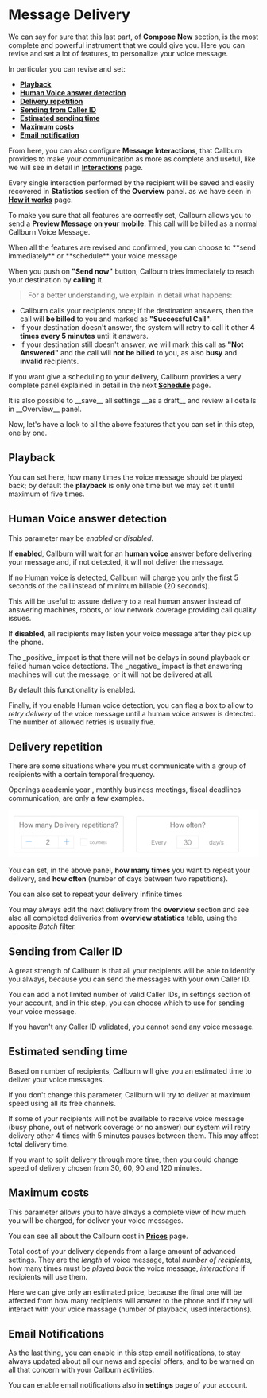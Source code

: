 <h1>Message Delivery</h1>

We can say for sure that this last part, of **Compose New** section, is the most complete and powerful instrument that we could give you. Here you can revise and set a lot of features, to personalize your voice message.

In particular you can revise and set:

* <a href="#" ng-href="/api#/docs#option1">__Playback__</a>
* <a href="#" ng-href="/api#/docs#option2">__Human Voice answer detection__</a>
* <a href="#" ng-href="/api#/docs#option3">__Delivery repetition__</a>
* <a href="#" ng-href="/api#/docs#option4">__Sending from Caller ID__</a>
* <a href="#" ng-href="/api#/docs#option5">__Estimated sending time__</a>
* <a href="#" ng-href="/api#/docs#option6">__Maximum costs__</a>
* <a href="#" ng-href="/api#/docs#option7">__Email notification__</a>

From here, you can also configure __Message Interactions__, that Callburn provides to make your communication as more as complete and useful, like we will see in detail in <a href="#" ui-sref="docs({dir:'interactions'})"> __Interactions__</a> page.

Every single interaction performed by the recipient will be saved and easily recovered in __Statistics__ section of the __Overview__ panel. as we have seen in <a href="#" ui-sref="docs({dir:'how-it-works'})"> __How it works__</a> page.

To make you sure that all features are correctly set, Callburn allows you to send a __Preview Message on your mobile__.  This call will be billed as a normal Callburn Voice Message.

<note-box type="note">
When all the features are revised and confirmed, you can choose to **send immediately** or **schedule** your voice message
</note-box>

When you push on **"Send now"** button, Callburn tries immediately to reach your destination by **calling** it.   

>For a better understanding, we explain in detail what happens: 
  * Callburn calls your recipients once; if the destination answers, then the call will **be billed** to you and marked as **"Successful Call"**.  
  * If your destination doesn't answer, the system will retry to call it other **4 times every 5 minutes** until it answers.  
  * If your destination still doesn't answer, we will mark this call as **"Not Answered"** and the call will **not be billed** to you, as also __busy__ and __invalid__ recipients.

If you want give a scheduling to your delivery, Callburn provides a very complete panel explained in detail in the next  <a href="#" ui-sref="docs({dir:'schedule'})"> __Schedule__</a> page.

<note-box type="info">
It is also possible to __save__ all settings __as a draft__ and review all details in __Overview__ panel.
</note-box>
	

Now, let's have a look to all the above features that you can set in this step, one by one.
	

<a id="option1"></a>
<h2>Playback</h2>

You can set here, how many times the voice message should be played back; by default the __playback__ is only one time but we may set it until maximum of five times.
	

<a id="option2"></a>
<h2>Human Voice answer detection</h2>

This parameter may be _enabled_ or _disabled_.

If __enabled__, Callburn will wait for an __human voice__ answer before delivering your message and, if not detected, it will not deliver the message.

<note-box type="note">
If no Human voice is detected, Callburn will charge you only the first 5 seconds of the call instead of minimum billable (20 seconds).
</note-box>


This will be useful to assure delivery to a real human answer instead of answering machines, robots, or low network coverage providing call quality issues.


If __disabled__, all recipients may listen your voice message after they pick up the phone.

<note-box type="info">
The _positive_ impact is that there will not be delays in sound playback or failed human voice detections. The _negative_ impact is that answering machines will cut the message, or it will not be delivered at all.
</note-box>

By default this functionality is enabled.

Finally, if you enable Human voice detection, you can flag a box to allow to *retry delivery* of the voice message until a human voice answer is detected. The number of allowed retries is usually five.
	

<a id="option3"></a>
<h2>Delivery repetition</h2>

There are some situations where you must communicate with a group of recipients with a certain temporal frequency. 

Openings academic year , monthly business meetings, fiscal deadlines communication, are only a few examples.

![](/assets/imagedoc/Repetitions.png)

You can set, in the above panel, **how many times** you want to repeat your delivery, and **how often** (number of days between two repetitions).

<note-box type="info">
You can also set to repeat your delivery infinite times
</note-box>

You may always edit the next delivery from the __overview__ section and see also all completed deliveries from __overview statistics__ table, using the apposite _Batch_ filter.
	

<a id="option4"></a>
<h2>Sending from Caller ID</h2>

A great strength of Callburn is that all your recipients will be able to identify you always, because you can send the messages with your own Caller ID.

You can add a not limited number of valid Caller IDs, in settings section of your account, and in this step, you can choose which to use for sending your voice message.

<note-box type="note">
If you haven't any Caller ID validated, you cannot send any voice message.
</note-box>
	


<a id="option5"></a>
<h2>Estimated sending time</h2>

Based on number of recipients, Callburn will give you an estimated time to deliver your voice messages. 

If you don't change this parameter, Callburn will try to deliver at maximum speed using all its free channels. 

<note-box type="warning">
If some of your recipients will not be available to receive voice message (busy phone, out of network coverage or no answer) our system will retry delivery other 4 times with 5 minutes pauses between them. This may affect total delivery time.
</note-box>

If you want to split delivery through more time, then you could change speed of delivery chosen from 30, 60, 90 and 120 minutes.

	

<a id="option6"></a>
<h2>Maximum costs</h2>

This parameter allows you to have always a complete view of how much you will be charged, for deliver your voice messages.

You can see all about the Callburn cost in <a href="#" ui-sref="docs({dir:'prices'})"> __Prices__</a> page.

Total cost of your delivery depends from a large amount of advanced settings. They are the *length* of voice message, total *number of recipients*, how many times must be *played back* the voice message, *interactions* if recipients will use them.

<note-box type="note">
Here we can give only an estimated price, because the final one will be affected from how many recipients will answer to the phone and if they will interact with your voice massage (number of playback, used interactions).
</note-box>

	

<a id="option7"></a>
<h2>Email Notifications</h2>

As the last thing, you can enable in this step email notifications, to stay always updated about all our news and special offers, and to be warned on all that concern with your Callburn activities.

You can enable email notifications also in __settings__ page of your account.


